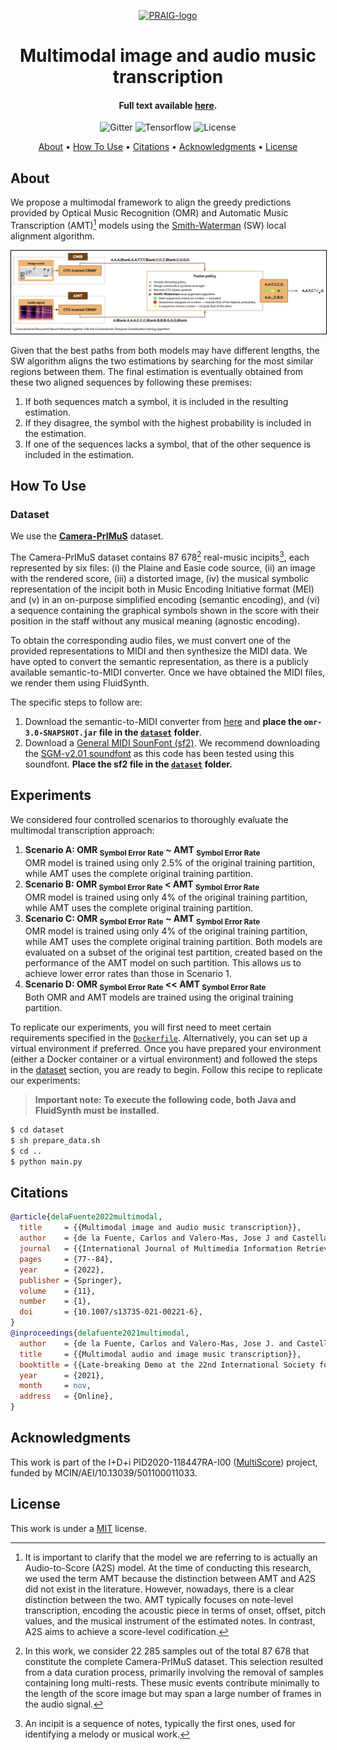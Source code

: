 <p align="center">
  <a href=""><img src="https://i.imgur.com/Iu7CvC1.png" alt="PRAIG-logo" width="100"></a>
</p>

<h1 align="center">Multimodal image and audio music transcription</h1>

<h4 align="center">Full text available <a href="https://link.springer.com/article/10.1007/s13735-021-00221-6" target="_blank">here</a>.</h4>

<p align="center">
  <img src="https://img.shields.io/badge/python-3.9.0-orange" alt="Gitter">
  <img src="https://img.shields.io/badge/Tensorflow-%FFFFFF.svg?style=flat&logo=Tensorflow&logoColor=orange&color=white" alt="Tensorflow">
  <img src="https://img.shields.io/static/v1?label=License&message=MIT&color=blue" alt="License">
</p>


<p align="center">
  <a href="#about">About</a> •
  <a href="#how-to-use">How To Use</a> •
  <a href="#citations">Citations</a> •
  <a href="#acknowledgments">Acknowledgments</a> •
  <a href="#license">License</a>
</p>


## About

We propose a multimodal framework to align the greedy predictions provided by Optical Music Recognition (OMR) and Automatic Music Transcription (AMT)[^1] models using the [Smith-Waterman](https://www.sciencedirect.com/science/article/abs/pii/0022283681900875) (SW) local alignment algorithm. 

[^1]: It is important to clarify that the model we are referring to is actually an Audio-to-Score (A2S) model. At the time of conducting this research, we used the term AMT because the distinction between AMT and A2S did not exist in the literature. However, nowadays, there is a clear distinction between the two. AMT typically focuses on note-level transcription, encoding the acoustic piece in terms of onset, offset, pitch values, and the musical instrument of the estimated notes. In contrast, A2S aims to achieve a score-level codification.

<p align="center">
  <img src="scheme.png" alt="content" style="border: 1px solid black; width: 800px;">
</p>

Given that the best paths from both models may have different lengths, the SW algorithm aligns the two estimations by searching for the most similar regions between them. The final estimation is eventually obtained from these two aligned sequences by following these premises: 
1) If both sequences match a symbol, it is included in the resulting estimation.
2) If they disagree, the symbol with the highest probability is included in the estimation.
3) If one of the sequences lacks a symbol, that of the other sequence is included in the estimation.

## How To Use

### Dataset

We use the [**Camera-PrIMuS**](https://grfia.dlsi.ua.es/primus/) dataset.

The Camera-PrIMuS dataset contains 87&nbsp;678[^2] real-music incipits[^3], each represented by six files: (i) the Plaine and Easie code source, (ii) an image with the rendered score, (iii) a distorted image, (iv) the musical symbolic representation of the incipit both in Music Encoding Initiative format (MEI) and (v) in an on-purpose simplified encoding (semantic encoding), and (vi) a sequence containing the graphical symbols shown in the score with their position in the staff without any musical meaning (agnostic encoding).

[^2]: In this work, we consider 22&nbsp;285 samples out of the total 87&nbsp;678 that constitute the complete Camera-PrIMuS dataset. This selection resulted from a data curation process, primarily involving the removal of samples containing long multi-rests. These music events contribute minimally to the length of the score image but may span a large number of frames in the audio signal.

[^3]: An incipit is a sequence of notes, typically the first ones, used for identifying a melody or musical work.

To obtain the corresponding audio files, we must convert one of the provided representations to MIDI and then synthesize the MIDI data. We have opted to convert the semantic representation, as there is a publicly available semantic-to-MIDI converter. Once we have obtained the MIDI files, we render them using FluidSynth.

The specific steps to follow are:
1) Download the semantic-to-MIDI converter from [here](https://grfia.dlsi.ua.es/primus/primus_converter.tgz) and **place the `omr-3.0-SNAPSHOT.jar` file in the [`dataset`](dataset) folder**.
2) Download a [General MIDI SounFont (sf2)](https://sites.google.com/site/soundfonts4u/#h.p_biJ8J359lC5W). We recommend downloading the [SGM-v2.01 soundfont](https://drive.google.com/file/d/12zSPpFucZXFg-svKeu6dm7-Fe5m20xgJ/view) as this code has been tested using this soundfont. **Place the sf2 file in the [`dataset`](dataset) folder.**

## Experiments

We considered four controlled scenarios to thoroughly evaluate the multimodal transcription approach:
1) **Scenario A: OMR <sub>Symbol Error Rate</sub> ~ AMT <sub>Symbol Error Rate</sub>**
<br>OMR model is trained using only 2.5% of the original training partition, while AMT uses the complete original training partition.
2) **Scenario B: OMR <sub>Symbol Error Rate</sub> < AMT <sub>Symbol Error Rate</sub>**
<br>OMR model is trained using only 4% of the original training partition, while AMT uses the complete original training partition.
3) **Scenario C: OMR <sub>Symbol Error Rate</sub> ~ AMT <sub>Symbol Error Rate</sub>**
<br>OMR model is trained using only 4% of the original training partition, while AMT uses the complete original training partition. Both models are evaluated on a subset of the original test partition, created based on the performance of the AMT model on such partition. This allows us to achieve lower error rates than those in Scenario 1.
4) **Scenario D: OMR <sub>Symbol Error Rate</sub> << AMT <sub>Symbol Error Rate</sub>**
<br>Both OMR and AMT models are trained using the original training partition.


To replicate our experiments, you will first need to meet certain requirements specified in the [`Dockerfile`](Dockerfile). Alternatively, you can set up a virtual environment if preferred. Once you have prepared your environment (either a Docker container or a virtual environment) and followed the steps in the [dataset](#dataset) section, you are ready to begin. Follow this recipe to replicate our experiments:

> **Important note: To execute the following code, both Java and FluidSynth must be installed.**

```bash
$ cd dataset
$ sh prepare_data.sh
$ cd ..
$ python main.py
```

## Citations

```bibtex
@article{delaFuente2022multimodal,
  title     = {{Multimodal image and audio music transcription}},
  author    = {de la Fuente, Carlos and Valero-Mas, Jose J and Castellanos, Francisco J and Calvo-Zaragoza, Jorge},
  journal   = {{International Journal of Multimedia Information Retrieval}},
  pages     = {77--84},
  year      = {2022},
  publisher = {Springer},
  volume    = {11},
  number    = {1},
  doi       = {10.1007/s13735-021-00221-6},
}
@inproceedings{delafuente2021multimodal,
  author    = {de la Fuente, Carlos and Valero-Mas, Jose J. and Castellanos, Francisco J. and Calvo-Zaragoza, Jorge and Alfaro-Contreras, Mar{\'i}a and I{\~n}esta, Jose M. },
  title     = {{Multimodal audio and image music transcription}},
  booktitle = {{Late-breaking Demo at the 22nd International Society for Music Information Retrieval (ISMIR) Conference}},
  year      = {2021},
  month     = nov,
  address   = {Online},
}
```

## Acknowledgments

This work is part of the I+D+i PID2020-118447RA-I00 ([MultiScore](https://sites.google.com/view/multiscore-project)) project, funded by MCIN/AEI/10.13039/501100011033.

## License
This work is under a [MIT](LICENSE) license.
